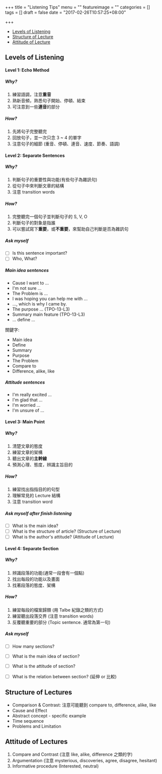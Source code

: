 +++
title = "Listening Tips"
menu = ""
featureimage = ""
categories = []
tags = []
draft = false
date = "2017-02-26T10:57:25+08:00"

+++

<!--more-->

- [Levels of Listening](#levels-of-listening)
- [Structure of Lecture](#structure-of-lectures)
- [Attitude of Lecture](#attitude-of-lectures)

## Levels of Listening

#### Level 1: Echo Method

##### Why?

1. 練習語調，注意**重音**
2. 熟新音頻，熟悉句子開始、停頓、結束
3. 可注意到一些**連音**的部分

##### How?

1. 先將句子完整聽完
2. 回放句子，並一次只念 3 ~ 4 的單字
3. 注意句子的細節 (重音、停頓、連音、速度、節奏、語調)

#### Level 2: Separate Sentences

##### Why?

1. 判斷句子的重要性與功能(有些句子為雜訊句)
2. 從句子中來判斷文章的結構
3. 注意 transition words

##### How?

1. 完整聽完一個句子並判斷句子的 S, V, O
2. 判斷句子的對象是指誰
3. 可以嘗試寫下**重要**，或**不重要**，來幫助自己判斷是否為雜訊句

##### Ask myself

- [ ] Is this sentence important?
- [ ] Who, What?

##### Main idea sentences

* Cause I want to ...
* I'm not sure ...
* The Problem is ...
* I was hoping you can help me with ...
* ..., which is why I came by.
* The purpose ... (TPO-13-L3)
* Summary main feature (TPO-13-L3)
* ... define ...

關鍵字:

- Main idea
- Define
- Summary
- Purpose
- The Problem 
- Compare to
- Difference, alike, like

##### Attitude sentences

* I'm really excited ...
* I'm glad that ...
* I'm worried ...
* I'm unsure of ...

#### Level 3: Main Point

##### Why?

1. 清楚文章的態度
2. 練習文章的架構
3. 聽出文章的**主幹線**
4. 預測心理、態度，辨識主旨目的

##### How?

1. 練習找出指指目的的句型
2. 理解常見的 Lecture 結構
3. 注意 transition word

##### Ask myself after finish listening

- [ ] What is the main idea?
- [ ] What is the structure of article? (Structure of Lecture)
- [ ] What is the author's attitude? (Attitude of Lecture)

#### Level 4: Separate Section

##### Why?

1. 辨識段落的功能(通常一段會有一個點)
2. 找出每段的功能以及畫面
3. 找著段落的態度、架構

##### How?

1. 練習每段的檔案歸類 (用 Talbe 紀錄之類的方式)
2. 練習聽出段落交界 (注意 transition words)
3. 反覆聽重要的部分 (Topic sentence. 通常為第一句) 

##### Ask myself

- [ ] How many sections?
- [ ] What is the main idea of section? 
- [ ] What is the attitude of section?
- [ ] What is the relation between section? (延伸 or 比較)


## Structure of Lectures

- Comparison & Contrast: 注意可能聽到 compare to, difference, alike, like
- Cause and Effect
- Abstract concept - specific example
- Time sequence
- Problems and Limitation


## Attitude of Lectures

1. Compare and Contrast (注意 like, alike, difference 之類的字)
2. Argumentation (注意 mysterious, discoveries, agree, disagree, hesitant)
3. Informative procedure (Interested, neutral) 
